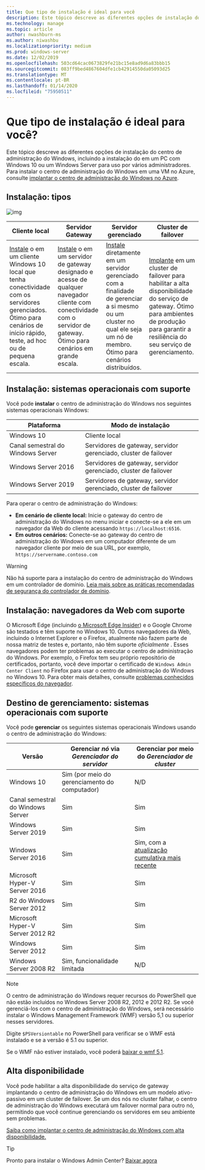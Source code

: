 ```yaml
---
title: Que tipo de instalação é ideal para você
description: Este tópico descreve as diferentes opções de instalação do centro de administração do Windows, incluindo a instalação do em um PC com Windows 10 ou um Windows Server para uso por vários administradores.
ms.technology: manage
ms.topic: article
author: nwashburn-ms
ms.author: niwashbu
ms.localizationpriority: medium
ms.prod: windows-server
ms.date: 12/02/2019
ms.openlocfilehash: 503cd64cac0673829fe21bc15e8ad9d6a83bbb15
ms.sourcegitcommit: 083ff9bed4867604dfe1cb42914550da05093d25
ms.translationtype: MT
ms.contentlocale: pt-BR
ms.lasthandoff: 01/14/2020
ms.locfileid: "75950511"
---
```

# <a name="what-type-of-installation-is-right-for-you"></a>Que tipo de instalação é ideal para você?

Este tópico descreve as diferentes opções de instalação do centro de administração do Windows, incluindo a instalação do em um PC com Windows 10 ou um Windows Server para uso por vários administradores. Para instalar o centro de administração do Windows em uma VM no Azure, consulte [implantar o centro de administração do Windows no Azure](../azure/deploy-wac-in-azure.md).

## <a name="installation-types"></a>Instalação: tipos

![img](../media/deployment-options/install-options.PNG)

| Cliente local                                | Servidor Gateway                                  | Servidor gerenciado                               | Cluster de failover                           |
|---------------------------------------------|-------------------------------------------------|----------------------------------------------|--------------------------------------------|
| [Instale](../deploy/install.md) o em um cliente Windows 10 local que tenha conectividade com os servidores gerenciados.  Ótimo para cenários de início rápido, teste, ad hoc ou de pequena escala. |[Instale](../deploy/install.md) o em um servidor de gateway designado e acesse de qualquer navegador cliente com conectividade com o servidor de gateway.  Ótimo para cenários em grande escala. | [Instale](../deploy/install.md) diretamente em um servidor gerenciado com a finalidade de gerenciar a si mesmo ou um cluster no qual ele seja um nó de membro.  Ótimo para cenários distribuídos. | [Implante](#high-availability) em um cluster de failover para habilitar a alta disponibilidade do serviço de gateway. Ótimo para ambientes de produção para garantir a resiliência do seu serviço de gerenciamento. |

## <a name="installation-supported-operating-systems"></a>Instalação: sistemas operacionais com suporte

Você pode **instalar** o centro de administração do Windows nos seguintes sistemas operacionais Windows:

| **Plataforma**                       | **Modo de instalação** |
| -----------------------------------| --------------------- |
| Windows 10                         | Cliente local |
| Canal semestral do Windows Server | Servidores de gateway, servidor gerenciado, cluster de failover |
| Windows Server 2016                | Servidores de gateway, servidor gerenciado, cluster de failover |
| Windows Server 2019                | Servidores de gateway, servidor gerenciado, cluster de failover |

Para operar o centro de administração do Windows:

- **Em cenário de cliente local:** Inicie o gateway do centro de administração do Windows no menu iniciar e conecte-se a ele em um navegador da Web do cliente acessando `https://localhost:6516`.
- **Em outros cenários:** Conecte-se ao gateway do centro de administração do Windows em um computador diferente de um navegador cliente por meio de sua URL, por exemplo, `https://servername.contoso.com`

> [!WARNING]
> Não há suporte para a instalação do centro de administração do Windows em um controlador de domínio. [Leia mais sobre as práticas recomendadas de segurança do controlador de domínio](https://docs.microsoft.com/windows-server/identity/ad-ds/plan/security-best-practices/securing-domain-controllers-against-attack).

## <a name="installation-supported-web-browsers"></a>Instalação: navegadores da Web com suporte

O Microsoft Edge (incluindo [o Microsoft Edge Insider](https://microsoftedgeinsider.com)) e o Google Chrome são testados e têm suporte no Windows 10. Outros navegadores da Web, incluindo o Internet Explorer e o Firefox, atualmente não fazem parte de nossa matriz de testes e, portanto, não têm suporte *oficialmente* . Esses navegadores podem ter problemas ao executar o centro de administração do Windows. Por exemplo, o Firefox tem seu próprio repositório de certificados, portanto, você deve importar o certificado de `Windows Admin Center Client` no Firefox para usar o centro de administração do Windows no Windows 10. Para obter mais detalhes, consulte [problemas conhecidos específicos do navegador](../support/known-issues.md#browser-specific-issues).

## <a name="management-target-supported-operating-systems"></a>Destino de gerenciamento: sistemas operacionais com suporte

Você pode **gerenciar** os seguintes sistemas operacionais Windows usando o centro de administração do Windows:

| Versão | Gerenciar *nó* via *Gerenciador do servidor* | Gerenciar por meio do *Gerenciador de cluster* |
| ------------------------- |--------------- | ----- |
| Windows 10 | Sim (por meio do gerenciamento do computador) | N/D |
| Canal semestral do Windows Server | Sim | Sim |
| Windows Server 2019 | Sim | Sim |
| Windows Server 2016 | Sim | Sim, com a [atualização cumulativa mais recente](../use/manage-hyper-converged.md#prepare-your-windows-server-2016-cluster-for-windows-admin-center) |
| Microsoft Hyper-V Server 2016 | Sim | Sim |
| R2 do Windows Server 2012 | Sim | Sim |
| Microsoft Hyper-V Server 2012 R2 | Sim | Sim |
| Windows Server 2012 | Sim | Sim |
| Windows Server 2008 R2 | Sim, funcionalidade limitada | N/D |

> [!NOTE]
> O centro de administração do Windows requer recursos do PowerShell que não estão incluídos no Windows Server 2008 R2, 2012 e 2012 R2. Se você gerenciá-los com o centro de administração do Windows, será necessário instalar o Windows Management Framework (WMF) versão 5,1 ou superior nesses servidores.
> 
> Digite `$PSVersiontable` no PowerShell para verificar se o WMF está instalado e se a versão é 5.1 ou superior. 
> 
> Se o WMF não estiver instalado, você poderá [baixar o wmf 5,1](https://www.microsoft.com/download/details.aspx?id=54616).

## <a name="high-availability"></a>Alta disponibilidade

Você pode habilitar a alta disponibilidade do serviço de gateway implantando o centro de administração do Windows em um modelo ativo-passivo em um cluster de failover. Se um dos nós no cluster falhar, o centro de administração do Windows executará um failover normal para outro nó, permitindo que você continue gerenciando os servidores em seu ambiente sem problemas.

[Saiba como implantar o centro de administração do Windows com alta disponibilidade.](../deploy/high-availability.md)

> [!Tip]
> Pronto para instalar o Windows Admin Center? [Baixar agora](https://aka.ms/windowsadmincenter)
